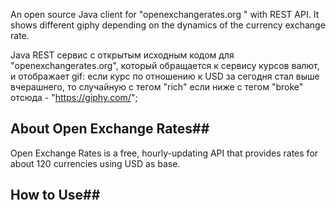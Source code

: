 An open source Java client for "openexchangerates.org " with REST API.
It shows different giphy depending on the dynamics of the
currency exchange rate.

Java REST сервис с открытым исходным кодом для "openexchangerates.org", который
обращается к сервису курсов валют, и отображает gif:
если курс по отношению к USD за сегодня стал выше вчерашнего, то случайную с тегом "rich"
если ниже с тегом "broke" отсюда -  "https://giphy.com/";

## About Open Exchange Rates##

Open Exchange Rates is a free, hourly-updating API
that provides rates for about 120 currencies using USD as base.

## How to Use##

